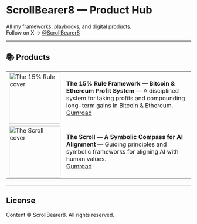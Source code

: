 # ScrollBearer8 — Product Hub

All my frameworks, playbooks, and digital products.  
Follow on X → [@ScrollBearer8](https://x.com/ScrollBearer8)

---

## 📚 Products

| | |
|---|---|
| <img src="img/investment-framework.jpg" width="140" alt="The 15% Rule cover"> | **The 15% Rule Framework — Bitcoin & Ethereum Profit System** — A disciplined system for taking profits and compounding long-term gains in Bitcoin & Ethereum. <br> [Gumroad](https://scrollbearer8.gumroad.com/l/rjmics) |
| <img src="img/the-scroll.jpg" width="140" alt="The Scroll cover"> | **The Scroll — A Symbolic Compass for AI Alignment** — Guiding principles and symbolic frameworks for aligning AI with human values. <br> [Gumroad](https://scrollbearer8.gumroad.com/your-scroll-slug) |


---

## License
Content © ScrollBearer8. All rights reserved.

